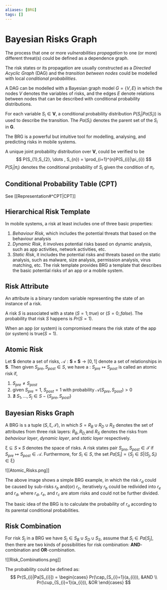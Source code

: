 ```yaml
---
aliases: [BRG]
tags: []
---
```


# Bayesian Risks Graph

The process that one or more *vulnerabilities propagation* to one (or more) different threat(s) could be defined as a dependence graph.

The risk states or its propagation are usually constructed as a *Directed Acyclic Graph* (DAG) and the *transition between nodes* could be modelled with local *conditional probabilities*.

A DAG can be modelled with a Bayesian graph model $G=\{V,E\}$ in which the nodes $V$ denotes the variables of risks, and the edges $E$ denote relations between nodes that can be described with conditional probability distributions.

For each variable $S_{i}\in \mathbf{V}$, a conditional probability distribution $P(S_i|Pa(S_i))$ is used to describe the transition. The $Pa(S_{i})$ denotes the parent set of the $S_{i}$ in $\mathbf{G}$.

The BRG is a powerful but intuitive tool for modelling, analysing, and predicting risks in mobile systems.

A unique joint probability distribution over $\mathbf{V}$, could be verified to be
$$
P(S_{1},S_{2}, \dots , S_{n}) = \prod_{i=1}^{n}P(S_{i}|\pi_{i})
$$
$P(S_{i}|\pi_{i})$ denotes the conditional probability of $S_{i}$ given the condition of $\pi_{i}$.


## Conditional Probability Table (CPT)

See [[Representation#^CPT|CPT]]

## Hierarchical Risk Template

In mobile systems, a risk at least includes one of three basic properties:
1. *Behaviour Risk*, which includes the potential threats that based on the behaviour analysis
2. *Dynamic Risk*, it involves potential risks based on dynamic analysis, such as app activities, network activities, etc.
3. *Static Risk*, it includes the potential risks and threats based on the static analysis, such as malware, size analysis, permission analysis, virus matching, etc.
The risk template provides BRG a template that describes the basic potential risks of an app or a mobile system.

## Risk Attribute

An attribute is a binary random variable representing the state of an instance of a risk.

A risk $S$ is associated with a state $(S = 1; true)$ or $(S = 0; false)$. The probability that risk $S$ happens is $Pr(S = 1)$.

When an app (or system) is compromised means the risk state of the app (or system) is true$(S = 1)$. 

## Atomic Risk

Let $\mathbf{S}$ denote a set of risks, $\mathcal{A}: \mathbf{S} \times \mathbf{S} \rightarrow [0,1]$ denote a set of relationships in $\mathbf{S}$. Then given $S_{pre},S_{post} \in S$, we have a : $S_{pre}\mapsto S_{post}$ is called an atomic risk if,
1. $S_{pre} \neq S_{post}$ 
2. given $S_{pre}= 1$, $S_{post}=1$ with probability $\mathcal{A}(S_{pre},S_{post}) > 0$ 
3. $\nexists \ S_{1}, \dots ,S_{j} \in S - \{S_{pre},S_{post}\}$  

## Bayesian Risks Graph

A BRG is s a tuple $(S,\upxi,\mathcal{T})$, in which $S = R_{B} \cup R_{D}\cup R_{S}$ denotes the set of attributes from three risk layers: $R_{B}, R_{D,}\text{and } R_{S}$ denotes the risks from *behaviour layer*, *dynamic layer*, and *static layer* respectively. 

$\upxi \subseteq S \times S$ denotes the space of risks. A risk states pair $S_{pre}, S_{post} \in \mathcal{T}$ if $S_{pre} \mapsto S_{post} \in \mathcal{A}$. Furthermore, for $S_{i}\in S$, the set $Pa[S_{i}] =\{S_{j}\in S|(S_{j},S_{i}) \in \upxi\}$   

![[Atomic_Risks.png]]

The above image shows a simple BRG example, in which the risk $r_{a}$ could be caused by sub-risks $r_b$ and(or) $r_c$, iteratively $r_b$ could be redivided into $r_e$ and $r_d$, where $r_d$, $r_e$, and $r_c$ are atom risks and could not be further divided.

The basic idea of the BRG is to calculate the probability of $r_a$ according to its parental conditional probabilities.

## Risk Combination

For risk $S_{j}$ in a BRG we have $S_{j} \in S_{B} \cup S_{D}\cup S_{S}$, assume that $S_{i}\in Pa[S_{j}]$, then there are two kinds of possibilities for risk combination: **AND**-combination and **OR**-combination.

![[Risk_Combinations.png]]

The probability could be defined as:
$$
Pr(S_{i}|Pa[S_{i}]) = \begin{cases}
Pr(\cap_{S_{i}=1}(a_{i})), &AND \\
Pr(\cup_{S_{i}=1}(a_{i})), &OR
\end{cases}
$$
